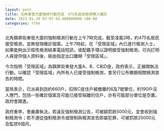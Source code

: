 ```yaml
---
layout: post
title: 北角東發大廈強檢行動完成　475名居民檢測無人確診
date: 2021-01-29 07:07:43.000000000 +08:00
categories: rthk
---
```


北角錦屏街東發大廈的強制檢測行動在上午7時完成，截至凌晨2時，約475名居民接受檢測，並無發現確診個案。上午7時起，在「受限區域」內已進行檢測人士，如果能夠出示陰性檢測結果電話短訊，或配戴手環以證明接受強制檢測，可向訂明人員提供個人資料後，經由指定出口離開「受限區域」。

今次指明「受限區域」為錦屏街東發大廈A、B、C和D座，政府表示，正展開執法行動，以確認「受限區域」內所有人已接受強制檢測，會另行公布撤銷相關檢測宣告的時間。

當局表示，已派員到訪約660戶，扣除C座住戶被撤離的6及7號單位，約190戶沒人應門，包括一些確診個案及可能已接受隔離的住戶，亦有可能部分單位是空置，政府會跟進。

政府重申，會嚴肅執法，若違反強制檢測公告，可被額罰款5000元，並會收到強制檢測令；若不遵從強制檢測令或限制與檢測宣告即屬犯罪，可被罰款25000元及監禁6個月。
